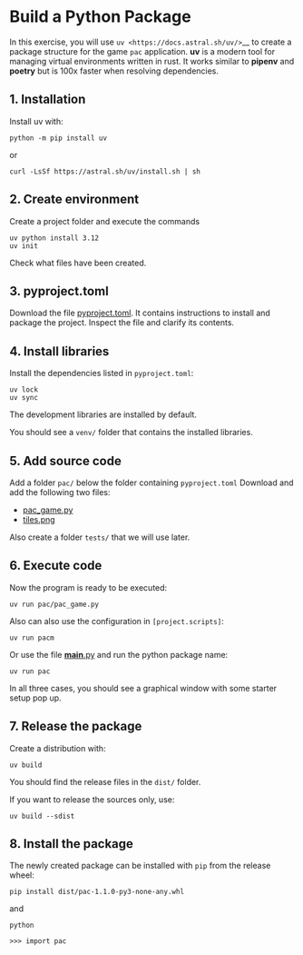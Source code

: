 
# Build a Python Package

In this exercise, you will use  `uv <https://docs.astral.sh/uv/>`__ to create a package structure for the game `pac` application.
**uv** is a modern tool for managing virtual environments written in rust. It works similar to **pipenv** and **poetry** but is 100x faster when resolving dependencies.

## 1. Installation

Install uv with:

    python -m pip install uv

or

    curl -LsSf https://astral.sh/uv/install.sh | sh


## 2. Create environment

Create a project folder and execute the commands

    uv python install 3.12
    uv init

Check what files have been created.

## 3. pyproject.toml

Download the file [pyproject.toml](pyproject.toml).
It contains instructions to install and package the project.
Inspect the file and clarify its contents.

## 4. Install libraries

Install the dependencies listed in `pyproject.toml`:

    uv lock
    uv sync

The development libraries are installed by default.

You should see a `venv/` folder that contains the installed libraries.

## 5. Add source code

Add a folder `pac/` below the folder containing `pyproject.toml`
Download and add the following two files:

* [pac_game.py](pac_game.py)
* [tiles.png](tiles.png)

Also create a folder `tests/` that we will use later.

## 6. Execute code

Now the program is ready to be executed:

    uv run pac/pac_game.py

Also can also use the configuration in `[project.scripts]`:

    uv run pacm

Or use the file [__main__.py](__main__.py) and run the python package name:

    uv run pac

In all three cases, you should see a graphical window with some starter setup pop up.


## 7. Release the package

Create a distribution with:

    uv build

You should find the release files in the `dist/` folder.

If you want to release the sources only, use:

    uv build --sdist

## 8. Install the package

The newly created package can be installed with ``pip`` from the release wheel:

    pip install dist/pac-1.1.0-py3-none-any.whl

and

    python
    
    >>> import pac

